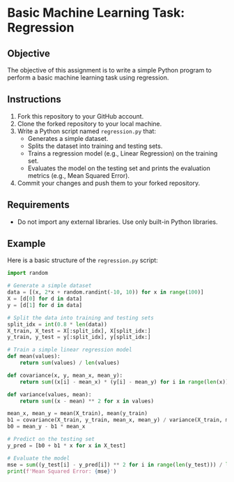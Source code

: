 # Basic Machine Learning Task: Regression

## Objective
The objective of this assignment is to write a simple Python program to perform a basic machine learning task using regression.

## Instructions
1. Fork this repository to your GitHub account.
2. Clone the forked repository to your local machine.
3. Write a Python script named `regression.py` that:
   - Generates a simple dataset.
   - Splits the dataset into training and testing sets.
   - Trains a regression model (e.g., Linear Regression) on the training set.
   - Evaluates the model on the testing set and prints the evaluation metrics (e.g., Mean Squared Error).
4. Commit your changes and push them to your forked repository.

## Requirements
- Do not import any external libraries. Use only built-in Python libraries.

## Example
Here is a basic structure of the `regression.py` script:

```python
import random

# Generate a simple dataset
data = [(x, 2*x + random.randint(-10, 10)) for x in range(100)]
X = [d[0] for d in data]
y = [d[1] for d in data]

# Split the data into training and testing sets
split_idx = int(0.8 * len(data))
X_train, X_test = X[:split_idx], X[split_idx:]
y_train, y_test = y[:split_idx], y[split_idx:]

# Train a simple linear regression model
def mean(values):
    return sum(values) / len(values)

def covariance(x, y, mean_x, mean_y):
    return sum((x[i] - mean_x) * (y[i] - mean_y) for i in range(len(x)))

def variance(values, mean):
    return sum((x - mean) ** 2 for x in values)

mean_x, mean_y = mean(X_train), mean(y_train)
b1 = covariance(X_train, y_train, mean_x, mean_y) / variance(X_train, mean_x)
b0 = mean_y - b1 * mean_x

# Predict on the testing set
y_pred = [b0 + b1 * x for x in X_test]

# Evaluate the model
mse = sum((y_test[i] - y_pred[i]) ** 2 for i in range(len(y_test))) / len(y_test)
print(f'Mean Squared Error: {mse}')
